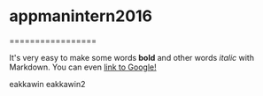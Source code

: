 # appmanintern2016=================It's very easy to make some words **bold** and other words *italic* with Markdown. You can even [link to Google!](http://google.com)
eakkawin
eakkawin2
